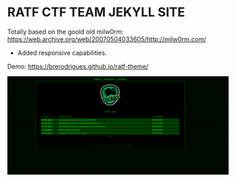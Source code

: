 # RATF CTF TEAM JEKYLL SITE

Totally based on the goold old milw0rm: https://web.archive.org/web/20070504033605/http://milw0rm.com/
* Added responsive capabilities.

Demo: https://brerodrigues.github.io/ratf-theme/

![](screenshot.png "")
